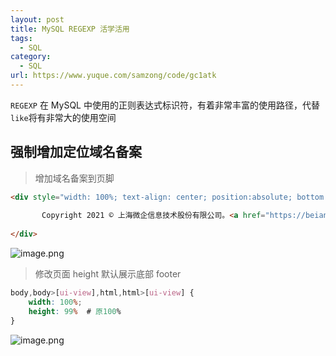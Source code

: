 ```yaml
---
layout: post
title: MySQL REGEXP 活学活用
tags:
  - SQL
category:
  - SQL
url: https://www.yuque.com/samzong/code/gc1atk
---
```


`REGEXP` 在 MySQL 中使用的正则表达式标识符，有着非常丰富的使用路径，代替`like`将有非常大的使用空间

## 强制增加定位域名备案

> 增加域名备案到页脚

```html
<div style="width: 100%; text-align: center; position:absolute; bottom:0; margin: auto;">
   
       Copyright 2021 © 上海微企信息技术股份有限公司。<a href="https://beian.miit.gov.cn">沪 ICP 备 12042952 号 -18`  All Rights Reserved
   
</div>
```

![image.png](http://ipic-typora-samzong.oss-cn-qingdao.aliyuncs.com//uPic/1626796098224-66dfb621-323e-4e68-b1e2-fedfa40b43d9.png?x-oss-process=image/resize,w_960,m_lfit)

> 修改页面 height 默认展示底部 footer

```css
body,body>[ui-view],html,html>[ui-view] {
    width: 100%;
    height: 99%  # 原100%
}
```

![image.png](http://ipic-typora-samzong.oss-cn-qingdao.aliyuncs.com//uPic/1626796019003-27d5c0b3-dfe4-4c26-ae28-a334a5ed8039.png?x-oss-process=image/resize,w_960,m_lfit)
